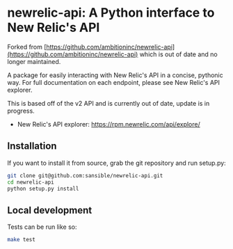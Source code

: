 # newrelic-api: A Python interface to New Relic's API

Forked from [https://github.com/ambitioninc/newrelic-api](https://github.com/ambitioninc/newrelic-api)
which is out of date and no longer maintained.

A package for easily interacting with New Relic's API in a
concise, pythonic way. For full documentation on each endpoint, please see
New Relic's API explorer.

This is based off of the v2 API and is currently out of date, update is in
progress.

* New Relic's API explorer: https://rpm.newrelic.com/api/explore/

## Installation

If you want to install it from source, grab the git repository and run setup.py:

```BASH
git clone git@github.com:sansible/newrelic-api.git
cd newrelic-api
python setup.py install
```

## Local development

Tests can be run like so:

```bash
make test
```
